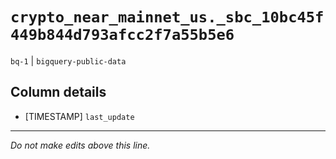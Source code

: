 # `crypto_near_mainnet_us._sbc_10bc45f449b844d793afcc2f7a55b5e6`
`bq-1` | `bigquery-public-data`

## Column details
* [TIMESTAMP] `last_update`

-------------------------------------------------------------------------------
*Do not make edits above this line.*
